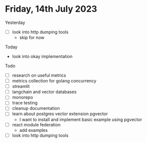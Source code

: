# Friday, 14th July 2023

Yesterday
- [  ] look into http dumping tools
	- skip for now

Today
- look into okay implementation

Todo
- [ ] research on useful metrics
- [ ] metrics collection for golang concurrency
- [ ] streamlit
- [ ] langchain and vector databases
- [ ] monorepo
- [ ] trace testing
- [ ] cleanup documentation
- [ ] learn about postgres vector extension pgvector
	- I want to install and implement basic example using pgvector
- [ ] react module federation
  - add examples
- [  ] look into http dumping tools
